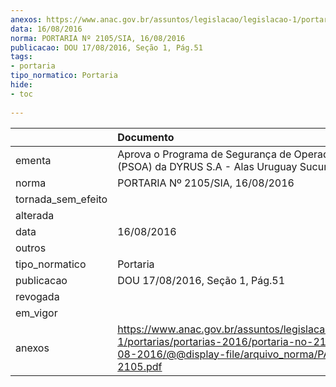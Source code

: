 ```yaml
---
anexos: https://www.anac.gov.br/assuntos/legislacao/legislacao-1/portarias/portarias-2016/portaria-no-2105-sia-16-08-2016/@@display-file/arquivo_norma/PA2016-2105.pdf
data: 16/08/2016
norma: PORTARIA Nº 2105/SIA, 16/08/2016
publicacao: DOU 17/08/2016, Seção 1, Pág.51
tags:
- portaria
tipo_normatico: Portaria
hide: 
- toc 
 
---
```


|                    | Documento                                                                                                                                                      |
|:-------------------|:---------------------------------------------------------------------------------------------------------------------------------------------------------------|
| ementa             | Aprova o Programa de Segurança de Operador Aéreo (PSOA) da DYRUS S.A - Alas Uruguay Sucursal Brasil.                                                           |
| norma              | PORTARIA Nº 2105/SIA, 16/08/2016                                                                                                                               |
| tornada_sem_efeito |                                                                                                                                                                |
| alterada           |                                                                                                                                                                |
| data               | 16/08/2016                                                                                                                                                     |
| outros             |                                                                                                                                                                |
| tipo_normatico     | Portaria                                                                                                                                                       |
| publicacao         | DOU 17/08/2016, Seção 1, Pág.51                                                                                                                                |
| revogada           |                                                                                                                                                                |
| em_vigor           |                                                                                                                                                                |
| anexos             | https://www.anac.gov.br/assuntos/legislacao/legislacao-1/portarias/portarias-2016/portaria-no-2105-sia-16-08-2016/@@display-file/arquivo_norma/PA2016-2105.pdf |